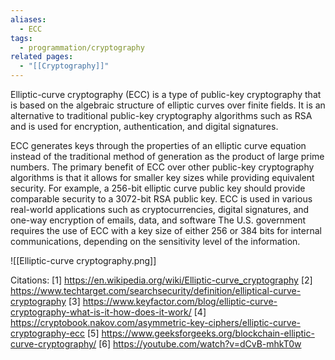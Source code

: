 ```yaml
---
aliases:
  - ECC
tags:
  - programmation/cryptography
related pages:
  - "[[Cryptography]]"
---
```

Elliptic-curve cryptography (ECC) is a type of public-key cryptography that is based on the algebraic structure of elliptic curves over finite fields. It is an alternative to traditional public-key cryptography algorithms such as RSA and is used for encryption, authentication, and digital signatures. 

ECC generates keys through the properties of an elliptic curve equation instead of the traditional method of generation as the product of large prime numbers. The primary benefit of ECC over other public-key cryptography algorithms is that it allows for smaller key sizes while providing equivalent security. For example, a 256-bit elliptic curve public key should provide comparable security to a 3072-bit RSA public key. ECC is used in various real-world applications such as cryptocurrencies, digital signatures, and one-way encryption of emails, data, and software The U.S. government requires the use of ECC with a key size of either 256 or 384 bits for internal communications, depending on the sensitivity level of the information.

![[Elliptic-curve cryptography.png]]

Citations:
[1] https://en.wikipedia.org/wiki/Elliptic-curve_cryptography
[2] https://www.techtarget.com/searchsecurity/definition/elliptical-curve-cryptography
[3] https://www.keyfactor.com/blog/elliptic-curve-cryptography-what-is-it-how-does-it-work/
[4] https://cryptobook.nakov.com/asymmetric-key-ciphers/elliptic-curve-cryptography-ecc
[5] https://www.geeksforgeeks.org/blockchain-elliptic-curve-cryptography/
[6] https://youtube.com/watch?v=dCvB-mhkT0w
